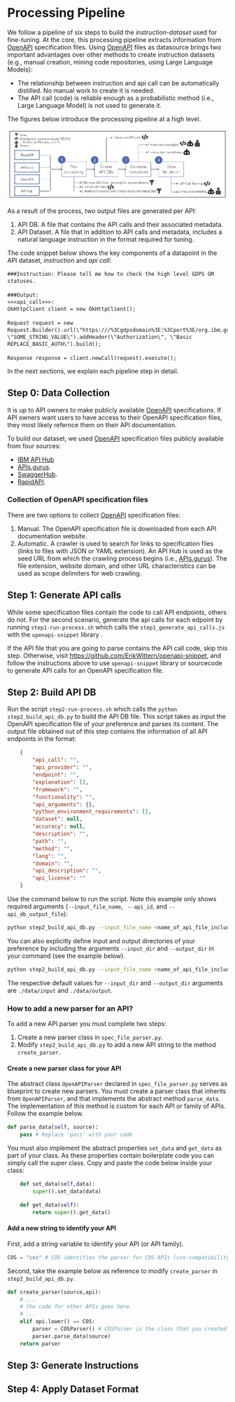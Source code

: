 # Processing Pipeline
We follow a pipeline of six steps to build the *instruction-dataset* used for fine-tuning. At the core, this processing pipeline extracts information from [OpenAPI](https://www.openapis.org/) specification files. Using [OpenAPI](https://www.openapis.org/) files as datasource brings two important advantages over other methods to create instruction datasets (e.g., manual creation, mining code repositories, using Large Language Models):

- The relationship between instruction and api call can be automatically distilled. No manual work to create it is needed.
- The API call (code) is reliable enough as a probabilistic method (i.e., Large Language Model) is not used to generate it.

The figures below introduce the processing pipeline at a high level.

![image info](dataset-pipe-small.jpg)

As a result of the process, two output files are generated per API:

1. API DB. A file that contains the API calls and their associated metadata.
2. API Dataset. A file that in addition to API calls and metadata, includes a natural language instruction in the format required for tuning.

The code snippet below shows the key components of a datapoint in the API dataset, *instruction* and *api call*:

```
###Instruction: Please tell me how to check the high level GDPS GM statuses.

###Output:
<<<api_call>>>: 
OkHttpClient client = new OkHttpClient();

Request request = new Request.Builder().url(\"https:///%3Cgdpsdomain%3E:%3Cport%3E/org.ibm.gdps/rest/v2/status/gm_global_status\").get().addHeader(\"domain\", \"SOME_STRING_VALUE\").addHeader(\"Authorization\", \"Basic REPLACE_BASIC_AUTH\").build();

Response response = client.newCall(request).execute();
```
In the next sections, we explain each pipeline step in detail.


## Step 0: Data Collection
It is up to API owners to make publicly available [OpenAPI](https://www.openapis.org/) specifications. If API owners want users to have access to their OpenAPI specification files, they most likely refernce them on their API documentation.

To build our dataset, we used [OpenAPI](https://www.openapis.org/) specification files publicly available from four sources: 

- [IBM API Hub](https://developer.ibm.com/apis/)
- [APIs.gurus](https://apis.guru/).
- [SwaggerHub](https://app.swaggerhub.com/search).
- [RapidAPI](https://rapidapi.com/categories).

### Collection of OpenAPI specification files
There are two options to collect [OpenAPI](https://www.openapis.org/) specification files:
1. Manual. The OpenAPI specification file is downloaded from each API documentation website.
2. Automatic. A crawler is used to search for links to specification files (links to files with JSON or YAML extension). An API Hub is used as the seed URL from which the crawling process begins (i.e., [APIs.gurus](https://apis.guru/)). The file extension, website domain, and other URL characteristics can be used as scope delimiters for web crawling.

## Step 1: Generate API calls

While some specification files contain the code to call API endpoints, others do not. For the second scenario, generate the api calls for each edpoint by running ```step1-run-process.sh``` which calls the ```step1_generate_api_calls.js``` with the ```openapi-snippet``` library . 

If the API file that you are going to parse contains the API call code, skip this step. Otherwise, visit https://github.com/ErikWittern/openapi-snippet, and follow the instructions above to use ```openapi-snippet``` library or sourcecode to generate API calls for an OpenAPI specification file.

## Step 2: Build API DB
Run the script ```step2-run-process.sh``` which calls the ```python step2_build_api_db.py``` to build the API DB file. This script takes as input the OpenAPI specification file of your preference and parses its content. The output file obtained out of this step contains the information of all API endpoints in the format:

```json
    {
        "api_call": "",
        "api_provider": "",
        "endpoint": "",
        "explanation": [],
        "framework": "",
        "functionality": "",
        "api_arguments": {},
        "python_environment_requirements": [],
        "dataset": null,
        "accuracy": null,
        "description": "",
        "path": "",
        "method": "",
        "lang": "",
        "domain": "",
        "api_description": "",
        "api_license": ""
    }
```
Use the command below to run the script. Note this example only shows required arguments (```--input_file_name```, ``` --api_id```, and ```--api_db_output_file```):

```bash
python step2_build_api_db.py --input_file_name <name_of_api_file_including_api_calls>.json --api_id <api_id_str> --api_db_output_file <name_assigned_to_api_db>.json
``` 
You can also explicitly define input and output directories of your preference by including the arguments ```--input_dir``` and ```--output_dir``` in your command (see the example below).

```bash
python step2_build_api_db.py --input_file_name <name_of_api_file_including_api_calls>.json --api_id <api_id_str> --api_db_output_file <name_assigned_to_api_db>.json --input_dir ./data/input --output_dir ./data/output
```

The respective default values for ```--input_dir``` and ```--output_dir``` arguments are `./data/input` and `./data/output`.

### How to add a new parser for an API?
To add a new API parser you must complete two steps: 

1. Create a new parser class in ```spec_file_parser.py```.
2. Modify ```step2_build_api_db.py``` to add a new API string to the method ```create_parser```.

#### Create a new parser class for your API
The abstract class ```OpenAPIParser``` declared in ```spec_file_parser.py``` serves as blueprint to create new parsers. You must create a parser class that inherits from ```OpenAPIParser```, and that implements the abstract method ```parse_data```. The implementation of this method is custom for each API or family of APIs. Follow the example below.

```python
def parse_data(self, source):
    pass # Replace 'pass' with your code
```

You must also implement the abstract properties ```set_data``` and ```get_data``` as part of your class. As these properties contain boilerplate code you can simply call the super class. Copy and paste the code below inside your class:

```python
    def set_data(self,data):
        super().set_data(data)
```

```python
    def get_data(self):
        return super().get_data()
```
#### Add a new string to identify your API

First, add a string variable to identify your API (or API family).

```python
COS = "cos" # COS identifies the parser for COS APIs (cos-compatibility, cos-configuration). 
```

Second, take the example below as reference to modify ```create_parser``` in ```step2_build_api_db.py```.

```python
def create_parser(source,api):
    # ...
    # the code for other APIs goes here
    # ...
    elif api.lower() == COS:
        parser = COSParser() # COSParser is the class that you created and that inherits from OpenAPIParser
        parser.parse_data(source)
    return parser
```
## Step 3: Generate Instructions


## Step 4: Apply Dataset Format

